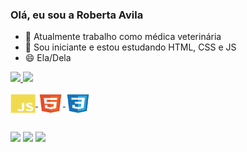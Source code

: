 ### Olá, eu sou a Roberta Avila

- 🔭 Atualmente trabalho como médica veterinária
- 🌱 Sou iniciante e estou estudando HTML, CSS e JS
- 😄 Ela/Dela

<div>
  <a href="https://github.com/Skarllebo">
  <img height="180cm" src="https://github-readme-stats.vercel.app/api?username=Skarllebo&show_icons=true&theme=dracula" />
  <img height="180cm" src="https://github-readme-stats.vercel.app/api/top-langs/?username=Skarllebo&layout=compact&theme=dracula" />
</div>

<div style="display: inline_block"><br>
  <img align="center" alt="Rafa-Js" height="30" width="40" src="https://raw.githubusercontent.com/devicons/devicon/master/icons/javascript/javascript-plain.svg">
  <img align="center" alt="Rafa-HTML" height="30" width="40" src="https://raw.githubusercontent.com/devicons/devicon/master/icons/html5/html5-original.svg">
  <img align="center" alt="Rafa-CSS" height="30" width="40" src="https://raw.githubusercontent.com/devicons/devicon/master/icons/css3/css3-original.svg">
 </div>
 
 ##
 
 <div> 
  <a href="https://instagram.com/rohavila" target="_blank"><img src="https://img.shields.io/badge/-Instagram-%23E4405F?style=for-the-badge&logo=instagram&logoColor=white" target="_blank"></a>
 	<a href = "mailto:skarllebo@gmail.com"><img src="https://img.shields.io/badge/-Gmail-%23333?style=for-the-badge&logo=gmail&logoColor=white" target="_blank"></a>
  <a href="https://www.linkedin.com/in/robertaavila" target="_blank"><img src="https://img.shields.io/badge/-LinkedIn-%230077B5?style=for-the-badge&logo=linkedin&logoColor=white" target="_blank"></a> 
</div>
